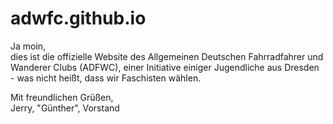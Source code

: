 # adwfc.github.io

Ja moin, <br>
dies ist die offizielle Website des Allgemeinen Deutschen Fahrradfahrer und Wanderer Clubs (ADFWC), einer Initiative einiger Jugendliche aus Dresden - was nicht heißt, dass wir Faschisten wählen. 

Mit freundlichen Grüßen,<br>
Jerry, "Günther", Vorstand
